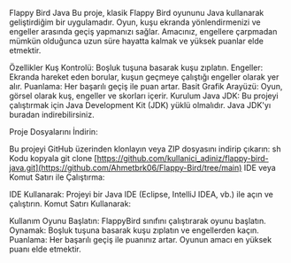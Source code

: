 Flappy Bird Java
Bu proje, klasik Flappy Bird oyununu Java kullanarak geliştirdiğim bir uygulamadır. Oyun, kuşu ekranda yönlendirmenizi ve engeller arasında geçiş yapmanızı sağlar. Amacınız, engellere çarpmadan mümkün olduğunca uzun süre hayatta kalmak ve yüksek puanlar elde etmektir.

Özellikler
Kuş Kontrolü: Boşluk tuşuna basarak kuşu zıplatın.
Engeller: Ekranda hareket eden borular, kuşun geçmeye çalıştığı engeller olarak yer alır.
Puanlama: Her başarılı geçiş ile puan artar.
Basit Grafik Arayüzü: Oyun, görsel olarak kuş, engeller ve skorları içerir.
Kurulum
Java JDK: Bu projeyi çalıştırmak için Java Development Kit (JDK) yüklü olmalıdır. Java JDK'yı buradan indirebilirsiniz.

Proje Dosyalarını İndirin:

Bu projeyi GitHub üzerinden klonlayın veya ZIP dosyasını indirip çıkarın:
sh
Kodu kopyala
git clone [https://github.com/kullanici_adiniz/flappy-bird-java.git](https://github.com/Ahmetbrk06/Flappy-Bird/tree/main)
IDE veya Komut Satırı ile Çalıştırma:

IDE Kullanarak: Projeyi bir Java IDE (Eclipse, IntelliJ IDEA, vb.) ile açın ve çalıştırın.
Komut Satırı Kullanarak:

Kullanım
Oyunu Başlatın: FlappyBird sınıfını çalıştırarak oyunu başlatın.
Oynamak: Boşluk tuşuna basarak kuşu zıplatın ve engellerden kaçın.
Puanlama: Her başarılı geçiş ile puanınız artar. Oyunun amacı en yüksek puanı elde etmektir.

